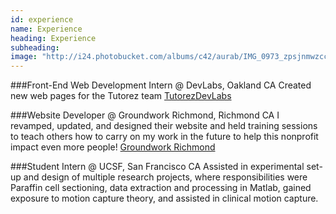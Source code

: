 ```yaml
---
id: experience
name: Experience
heading: Experience
subheading: 
image: "http://i24.photobucket.com/albums/c42/aurab/IMG_0973_zpsjnmwzcce.jpg"
---
```


###Front-End Web Development Intern @ DevLabs, Oakland CA
Created new web pages for the Tutorez team [Tutorez](tutorez.com)[DevLabs](devla.bs)

###Website Developer @ Groundwork Richmond, Richmond CA
I revamped, updated, and designed their website and held training sessions to teach others how to carry on my work in the future to help this nonprofit impact even more people!
[Groundwork Richmond](groundworkrichmond.com)

###Student Intern @ UCSF, San Francisco CA
Assisted in experimental set-up and design of multiple research projects, where responsibilities were
Paraffin cell sectioning, data extraction and processing in Matlab, gained exposure to motion capture theory, and assisted in clinical motion capture.

